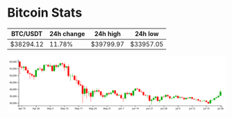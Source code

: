 # Bitcoin Stats

BTC/USDT|24h change|24h high|24h low|
|---|---|---|---|
|$38294.12|11.78%|$39799.97|$33957.05|

<img src="./chart.svg">
